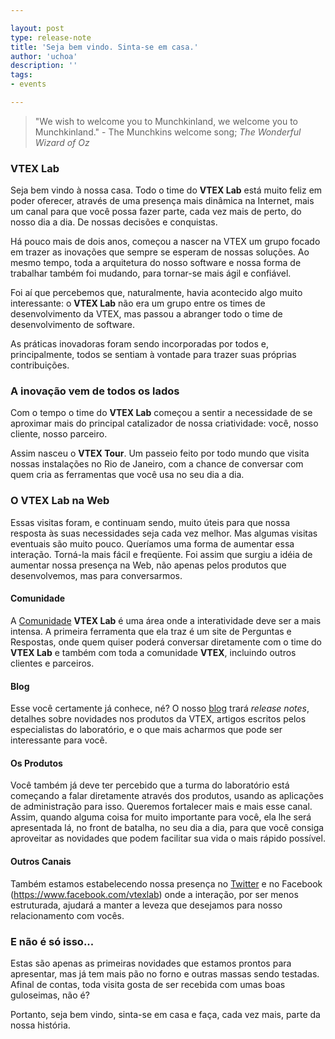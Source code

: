 ```yaml
---

layout: post
type: release-note
title: 'Seja bem vindo. Sinta-se em casa.'
author: 'uchoa'
description: ''
tags: 
- events

---
```


> "We wish to welcome you to Munchkinland, we welcome you to Munchkinland."
>        - The Munchkins welcome song; _The Wonderful Wizard of Oz_

### VTEX Lab

Seja bem vindo à nossa casa. Todo o time do **VTEX Lab** está muito feliz em poder oferecer, através de uma presença mais dinâmica na Internet, mais um canal para que você possa fazer parte, cada vez mais de perto, do nosso dia a dia. De nossas decisões e conquistas.

Há pouco mais de dois anos, começou a nascer na VTEX um grupo focado em trazer as inovações que sempre se esperam de nossas soluções. Ao mesmo tempo, toda a arquitetura do nosso software e nossa forma de trabalhar também foi mudando, para tornar-se mais ágil e confiável.

Foi aí que percebemos que, naturalmente, havia acontecido algo muito interessante: o **VTEX Lab** não era um grupo entre os times de desenvolvimento da VTEX, mas passou a abranger todo o time de desenvolvimento de software.

As práticas inovadoras foram sendo incorporadas por todos e, principalmente, todos se sentiam à vontade para trazer suas próprias contribuições.

### A inovação vem de todos os lados

Com o tempo o time do **VTEX Lab** começou a sentir a necessidade de se aproximar mais do principal catalizador de nossa criatividade: você, nosso cliente, nosso parceiro.

Assim nasceu o **VTEX Tour**. Um passeio feito por todo mundo que visita nossas instalações no Rio de Janeiro, com a chance de conversar com quem cria as ferramentas que você usa no seu dia a dia.

### O VTEX Lab na Web

Essas visitas foram, e continuam sendo, muito úteis para que nossa resposta às suas necessidades seja cada vez melhor. Mas algumas visitas eventuais são muito pouco. Queríamos uma forma de aumentar essa interação. Torná-la mais fácil e freqüente. Foi assim que surgiu a idéia de aumentar nossa presença na Web, não apenas pelos produtos que desenvolvemos, mas para conversarmos.

#### Comunidade

A [Comunidade](http://lab.vtex.com/community) **VTEX Lab** é uma área onde a interatividade deve ser a mais intensa. A primeira ferramenta que ela traz é um site de Perguntas e Respostas, onde quem quiser poderá conversar diretamente com o time do **VTEX Lab** e também com toda a comunidade **VTEX**, incluindo outros clientes e parceiros.

#### Blog

Esse você certamente já conhece, né?  O nosso [blog](http://lab.vtex.com/blog) trará _release notes_, detalhes sobre novidades nos produtos da VTEX, artigos escritos pelos especialistas do laboratório, e o que mais acharmos que pode ser interessante para você.

#### Os Produtos

Você também já deve ter percebido que a turma do laboratório está começando a falar diretamente através dos produtos, usando as aplicações de administração para isso. Queremos fortalecer mais e mais esse canal. Assim, quando alguma coisa for muito importante para você, ela lhe será apresentada lá, no front de batalha, no seu dia a dia, para que você consiga aproveitar as novidades que podem facilitar sua vida o mais rápido possível.

#### Outros Canais

Também estamos estabelecendo nossa presença no [Twitter](https://twitter.com/vtexlab) e no Facebook (https://www.facebook.com/vtexlab) onde a interação, por ser menos estruturada, ajudará a manter a leveza que desejamos para nosso relacionamento com vocês.

### E não é só isso...

Estas são apenas as primeiras novidades que estamos prontos para apresentar, mas já tem mais pão no forno e outras massas sendo testadas. Afinal de contas, toda visita gosta de ser recebida com umas boas guloseimas, não é?

Portanto, seja bem vindo, sinta-se em casa e faça, cada vez mais, parte da nossa história.